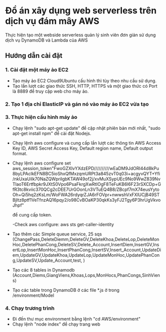 # Đồ án xây dụng web serverless trên dịch vụ đám mây AWS

Thực hiện tạo một webside serverless quản lý sinh viên đơn giản sử dụng dịch vụ
DynamoDB và Lambda của AWS

## Hướng dẫn cài đặt

### 1. Cài đặt một máy ảo EC2

- Tạo máy ảo EC2 Cloud9Ubuntu cấu hình thì tùy theo nhu cầu sử dụng.
- Tạo lần lượt các giao thức SSH, HTTP, HTTPS và một giao thức có Port là 8889
  để truy cập web cho máy ảo.

### 2. Tạo 1 địa chỉ ElasticIP và gán nó vào máy ảo EC2 vừa tạo

### 3. Thực hiện cấu hình máy ảo

- Chạy lệnh "sudo apt-get update" để cập nhật phiên bản mới nhất, "sudo apt-get
  install npm" để cài đặt Nodejs.
- Chạy lệnh aws configure và cung cấp lần lượt các thông tin AWS Access Key ID,
  AWS Secret Access Key, Default region name, Default output format.
- Chạy lệnh aws configure set
  aws_session_token"FwoGZXIvYXdzEPD//////////wEaDM9JdORI44d8kPu8byLPAcIkEFN8BC5ioShxQfMxzqmURPt3a845zvT0q03i+acgyvQYT+Yfi/nkUxaUilk70NaZQWprilgbKTAW49of2j/xvMuXSypUEc9No9WwZ839NvTlaoT6Ertfbpkr9JXtS0Vpo6PsaFkrgXwRtIOgF8TeFuKB6l6F23rSXCDp+GfR3tc8kviic370QCg2cDEE7UrGOonLn3VTuEQ4B8/ZBcpf7mX74eusYytoOh+Qi5hq2zKsLm/WoFWA26rdyqrZJA6rFOVpr+nwwshVxFXlUCjB49STBjItz8ptf1VeTfnzAQ16pqy2/o98CvBOaKP30qkKs3yFJ2Tgy6P3hrUgVkvoJhpf"

  để cung cấp token.

  -Check aws configure: aws sts get-caller-identity

- Tạo thêm các Simple queue service, 25 sqs
  (ChangePass,DeleteDiemm,DeleteGV,DeleteKhoa,DeleteLop,DeleteMonHoc,DeletePhanCong,DeleteSV,Delete_Account,InsertDiem,InsertGV,InsertLop,InsertMonHoc,InsertPhanCong,InsertSV,Insert_Account,UpdateDiem,UpdateGV,UpdateKhoa,UpdateLop,UpdateMonHoc,UpdatePhanCong,UpdateSV,Update_Account,test,
  )
- Tạo các 8 tables in Dynamodb
  (Account,Diems,GiangViens,Khoas,Lops,MonHocs,PhanCongs,SinhViens)
- Tạo các table trong DynamoDB ở các file \*.js ở trong /environment/Model

### 4. Chạy trương trình

- Đi đến thư mục environment bằng lệnh "cd AWS/environment"
- Chạy lệnh "node index" để chạy trang web
